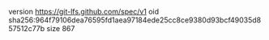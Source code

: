version https://git-lfs.github.com/spec/v1
oid sha256:964f79106dea76595fd1aea97184ede25cc8ce9380d93bcf49035d857512c77b
size 867
